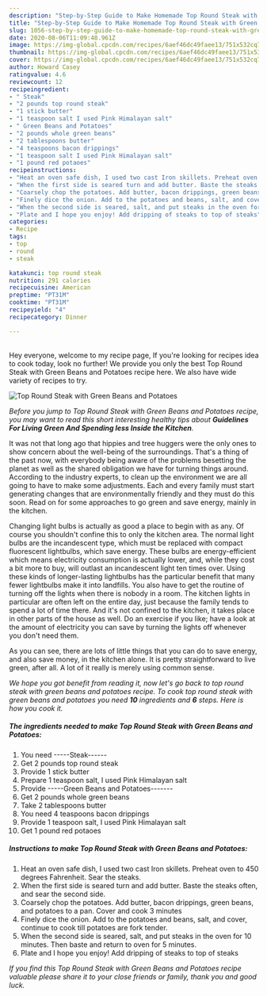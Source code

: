 ```yaml
---
description: "Step-by-Step Guide to Make Homemade Top Round Steak with Green Beans and Potatoes"
title: "Step-by-Step Guide to Make Homemade Top Round Steak with Green Beans and Potatoes"
slug: 1056-step-by-step-guide-to-make-homemade-top-round-steak-with-green-beans-and-potatoes
date: 2020-08-06T11:09:48.961Z
image: https://img-global.cpcdn.com/recipes/6aef46dc49faee13/751x532cq70/top-round-steak-with-green-beans-and-potatoes-recipe-main-photo.jpg
thumbnail: https://img-global.cpcdn.com/recipes/6aef46dc49faee13/751x532cq70/top-round-steak-with-green-beans-and-potatoes-recipe-main-photo.jpg
cover: https://img-global.cpcdn.com/recipes/6aef46dc49faee13/751x532cq70/top-round-steak-with-green-beans-and-potatoes-recipe-main-photo.jpg
author: Howard Casey
ratingvalue: 4.6
reviewcount: 12
recipeingredient:
- " Steak"
- "2 pounds top round steak"
- "1 stick butter"
- "1 teaspoon salt I used Pink Himalayan salt"
- " Green Beans and Potatoes"
- "2 pounds whole green beans"
- "2 tablespoons butter"
- "4 teaspoons bacon drippings"
- "1 teaspoon salt I used Pink Himalayan salt"
- "1 pound red potaoes"
recipeinstructions:
- "Heat an oven safe dish, I used two cast Iron skillets. Preheat oven to 450 degrees Fahrenheit. Sear the steaks."
- "When the first side is seared turn and add butter. Baste the steaks often, and sear the second side."
- "Coarsely chop the potatoes. Add butter, bacon drippings, green beans, and potatoes to a pan. Cover and cook 3 minutes"
- "Finely dice the onion. Add to the potatoes and beans, salt, and cover, continue to cook till potatoes are fork tender."
- "When the second side is seared, salt, and put steaks in the oven for 10 minutes. Then baste and return to oven for 5 minutes."
- "Plate and I hope you enjoy! Add dripping of steaks to top of steaks"
categories:
- Recipe
tags:
- top
- round
- steak

katakunci: top round steak 
nutrition: 291 calories
recipecuisine: American
preptime: "PT31M"
cooktime: "PT31M"
recipeyield: "4"
recipecategory: Dinner

---
```

<br>
Hey everyone, welcome to my recipe page, If you're looking for recipes idea to cook today, look no further! We provide you only the best Top Round Steak with Green Beans and Potatoes recipe here. We also have wide variety of recipes to try.
<br>


![Top Round Steak with Green Beans and Potatoes](https://img-global.cpcdn.com/recipes/6aef46dc49faee13/751x532cq70/top-round-steak-with-green-beans-and-potatoes-recipe-main-photo.jpg)

<i>Before you jump to Top Round Steak with Green Beans and Potatoes recipe, you may want to read this short interesting healthy tips about 
<strong>Guidelines For Living Green And Spending less Inside the Kitchen</strong>.</i>
</br>

It was not that long ago that hippies and tree huggers were the only ones to show concern about the well-being of the surroundings. That's a thing of the past now, with everybody being aware of the problems besetting the planet as well as the shared obligation we have for turning things around. According to the industry experts, to clean up the environment we are all going to have to make some adjustments. Each and every family must start generating changes that are environmentally friendly and they must do this soon. Read on for some approaches to go green and save energy, mainly in the kitchen.

Changing light bulbs is actually as good a place to begin with as any. Of course you shouldn't confine this to only the kitchen area. The normal light bulbs are the incandescent type, which must be replaced with compact fluorescent lightbulbs, which save energy. These bulbs are energy-efficient which means electricity consumption is actually lower, and, while they cost a bit more to buy, will outlast an incandescent light ten times over. Using these kinds of longer-lasting lightbulbs has the particular benefit that many fewer lightbulbs make it into landfills. You also have to get the routine of turning off the lights when there is nobody in a room. The kitchen lights in particular are often left on the entire day, just because the family tends to spend a lot of time there. And it's not confined to the kitchen, it takes place in other parts of the house as well. Do an exercise if you like; have a look at the amount of electricity you can save by turning the lights off whenever you don't need them.

As you can see, there are lots of little things that you can do to save energy, and also save money, in the kitchen alone. It is pretty straightforward to live green, after all. A lot of it really is merely using common sense.


<i>We hope you got benefit from reading it, now let's go back to top round steak with green beans and potatoes recipe. To cook top round steak with green beans and potatoes you need <strong>10</strong> ingredients and <strong>6</strong> steps. Here is how you cook it.
</i>

##### The ingredients needed to make Top Round Steak with Green Beans and Potatoes:

1. You need  -----Steak------
1. Get 2 pounds top round steak
1. Provide 1 stick butter
1. Prepare 1 teaspoon salt, I used Pink Himalayan salt
1. Provide  -----Green Beans and Potatoes-------
1. Get 2 pounds whole green beans
1. Take 2 tablespoons butter
1. You need 4 teaspoons bacon drippings
1. Provide 1 teaspoon salt, I used Pink Himalayan salt
1. Get 1 pound red potaoes


##### Instructions to make Top Round Steak with Green Beans and Potatoes:

1. Heat an oven safe dish, I used two cast Iron skillets. Preheat oven to 450 degrees Fahrenheit. Sear the steaks.
1. When the first side is seared turn and add butter. Baste the steaks often, and sear the second side.
1. Coarsely chop the potatoes. Add butter, bacon drippings, green beans, and potatoes to a pan. Cover and cook 3 minutes
1. Finely dice the onion. Add to the potatoes and beans, salt, and cover, continue to cook till potatoes are fork tender.
1. When the second side is seared, salt, and put steaks in the oven for 10 minutes. Then baste and return to oven for 5 minutes.
1. Plate and I hope you enjoy! Add dripping of steaks to top of steaks


<i>If you find this Top Round Steak with Green Beans and Potatoes recipe valuable please share it to your close friends or family, thank you and good luck.</i>
